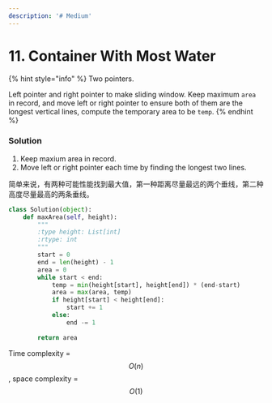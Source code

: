 ```yaml
---
description: '# Medium'
---
```


# 11. Container With Most Water

{% hint style="info" %}
Two pointers.

Left pointer and right pointer to make sliding window. Keep maximum `area` in record, and move left or right pointer to ensure both of them are the longest vertical lines, compute the temporary area to be `temp`.
{% endhint %}

### Solution

1. Keep maxium area in record.
2. Move left or right pointer each time by finding the longest two lines.

简单来说，有两种可能性能找到最大值，第一种距离尽量最远的两个垂线，第二种高度尽量最高的两条垂线。

```python
class Solution(object):
    def maxArea(self, height):
        """
        :type height: List[int]
        :rtype: int
        """
        start = 0
        end = len(height) - 1
        area = 0
        while start < end:
            temp = min(height[start], height[end]) * (end-start)
            area = max(area, temp)
            if height[start] < height[end]:
                start += 1
            else:
                end -= 1
                
        return area
```

Time complexity = $$O(n)$$ , space complexity = $$O(1)$$ 

